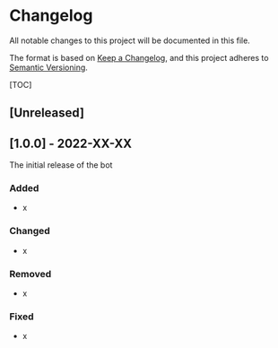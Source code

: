 # Changelog

All notable changes to this project will be documented in this file.

The format is based on [Keep a Changelog](https://keepachangelog.com/en/1.0.0/),
and this project adheres to [Semantic Versioning](https://semver.org/spec/v2.0.0.html).

[TOC]

## [Unreleased]

## [1.0.0] - 2022-XX-XX

The initial release of the bot

### Added

- x


### Changed

- x

### Removed

- x

### Fixed

- x
